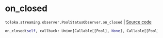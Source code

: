 # on_closed
`toloka.streaming.observer.PoolStatusObserver.on_closed` | [Source code](https://github.com/Toloka/toloka-kit/blob/v1.1.3/src/streaming/observer.py#L227)

```python
on_closed(self, callback: Union[Callable[[Pool], None], Callable[[Pool], Awaitable[None]]])
```

